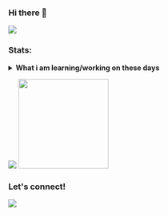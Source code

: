 ### Hi there 👋

<img src="https://gpvc.arturio.dev/StynxD" />
</p>

### Stats:
<details>
 <summary><strong>What i am learning/working on these days</strong></summary>
    - 🔭 I’m currently working on ... </br>
    - 🌱 I’m currently learning SwiftUI and UIKit </br>
    - 👯 I’m looking to collaborate on ... </br>
    - 🤔 I’m looking for help with ... </br>
    - ⚡ Fun fact: ... </br>
</details>
<p>
    <img src="https://github-readme-stats.vercel.app/api?username=StynxD&hide=contribs,prs&show_icons=true&hide_border=true&title_color=000" />
    <img src="https://github-readme-stats.vercel.app/api/top-langs/?username=StynxD&layout=compact" height=180 />
</p>

### Let's connect!
<p>
    <a href="https://combo-list.ml" target="blank"><img src="https://img.shields.io/badge/Website-https://combo-list.ml-green?" /></a>
</p>
<!--
**StynxD/StynxD** is a ✨ _special_ ✨ repository because its `README.md` (this file) appears on your GitHub profile.

Here are some ideas to get you started:

- 🔭 I’m currently working on ...
- 🌱 I’m currently learning ...
- 👯 I’m looking to collaborate on ...
- 🤔 I’m looking for help with ...
- 💬 Ask me about ...
- 📫 How to reach me: ...
- 😄 Pronouns: ...
- ⚡ Fun fact: ...
-->
